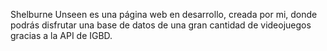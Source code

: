  Shelburne Unseen es una página web en desarrollo, creada por mi, donde podrás disfrutar una base de datos de una gran cantidad de videojuegos gracias a la API de IGBD.
